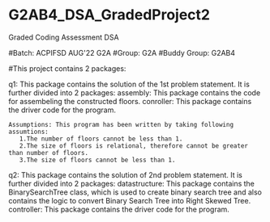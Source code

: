 # G2AB4_DSA_GradedProject2
Graded Coding Assessment DSA

#Batch: ACPIFSD AUG'22 G2A
#Group: G2A
#Buddy Group: G2AB4

#This project contains 2 packages:

  q1: This package contains the solution of the 1st problem statement. It is further divided into 2 packages:
    assembly: This package contains the code for assembeling the constructed floors.
    conroller: This package contains the driver code for the program.
    
    Assumptions: This program has been written by taking following assumtions:
       1.The number of floors cannot be less than 1.
       2.The size of floors is relational, therefore cannot be greater than number of floors.
       3.The size of floors cannot be less than 1.
       
  q2: This package contains the solution of 2nd problem statement. It is further divided into 2 packages:
    datastructure: This package contains the BinarySearchTree class, which is used to create binary search tree and also contains the logic to convert Binary Search Tree into Right Skewed Tree.
    controller: This package contains the driver code for the program.

